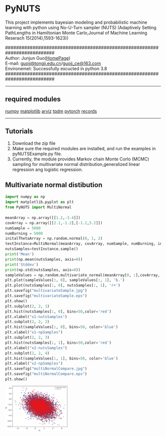 # PyNUTS
This project implements bayesian modeling and probabilistic machine learning with python using No-U-Turn sampler (NUTS) (Adaptively Setting PathLengths in Hamiltonian Monte Carlo,Journal of Machine Learning Reserach 15(2014),1593-1623))
      
##########################################################################    
Author: Junjun Guo([HomePage](https://github.com/Junjun1guo))    
E-mail: guojj@tongji.edu.cn/guojj_ce@163.com    
Environemet: Successfully excucted in python 3.8    
##########################################################################
______
## required modules
[numpy](https://numpy.org/)   [matplotlib](https://matplotlib.org/)   [arviz](https://arviz-devs.github.io/arviz/)   [tqdm](https://github.com/tqdm/tqdm)   [pytorch](https://pytorch.org/)   [records](https://github.com/kennethreitz/records)
______
## Tutorials
1. Download the zip file
2. Make sure the required modules are installed, and run the examples in pyNUTSExample.py file.
3. Currently, the module provides Markov chain Monte Corlo (MCMC) sampling for multivariate normal distribution,generalized linear regression ang logistic regression.

## Multivariate normal distibution 
```python
import numpy as np
import matplotlib.pyplot as plt
from PyNUTS import MultiNormal

meanArray = np.array([[1.2,-3.4]])
covArray = np.array([[2.1,-1.2],[-1.2,5.2]])
numSample = 5000
numBurning = 5000
initalThetaArray = np.random.normal(0, 1, 2)
testInstance=MultiNormal(meanArray, covArray, numSample, numBurning, initalThetaArray)
nutsSamples=testInstance.sample()
print('Mean')
print(np.mean(nutsSamples, axis=0))
print('Stddev')
print(np.std(nutsSamples, axis=0))
sampleValues = np.random.multivariate_normal(meanArray[0, :],covArray, size=numSample)
plt.plot(sampleValues[:, 0], sampleValues[:, 1], 'b.')
plt.plot(nutsSamples[:, 0], nutsSamples[:, 1], 'r+')
plt.savefig("multivariateSample.jpg")
plt.savefig("multivariateSample.eps")
plt.show()
plt.subplot(2, 2, 1)
plt.hist(nutsSamples[:, 0], bins=50,color='red')
plt.xlabel("x1-nutsSamples")
plt.subplot(2, 2, 2)
plt.hist(sampleValues[:, 0], bins=50, color='blue')
plt.xlabel("x1-npSamples")
plt.subplot(2, 2, 3)
plt.hist(nutsSamples[:, 1], bins=50,color='red')
plt.xlabel("x2-nutsSamples")
plt.subplot(2, 2, 4)
plt.hist(sampleValues[:, 1], bins=50, color='blue')
plt.xlabel("x2-npSamples")
plt.savefig("multiNormalCompare.jpg")
plt.savefig("multiNormalCompare.eps")
plt.show()
```
<img src="https://github.com/Junjun1guo/PyNUTS/blob/main/multivariateSample.png" width =40% height =40% div align="center">
